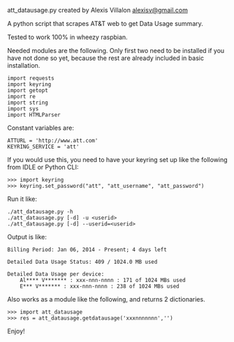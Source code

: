 att_datausage.py
created by Alexis Villalon alexisv@gmail.com

A python script that scrapes AT&T web to get Data Usage summary.

Tested to work 100% in wheezy raspbian.

Needed modules are the following.  Only first two need to be installed if you have not done so yet, because the rest are already included in basic installation.

    import requests
    import keyring
    import getopt
    import re
    import string
    import sys
    import HTMLParser

Constant variables are:

    ATTURL = 'http://www.att.com'
    KEYRING_SERVICE = 'att'

If you would use this, you need to have your keyring set up like the following from IDLE or Python CLI:

    >>> import keyring
    >>> keyring.set_password("att", "att_username", "att_password")

Run it like:

    ./att_datausage.py -h
    ./att_datausage.py [-d] -u <userid>
    ./att_datausage.py [-d] --userid=<userid>

Output is like:

    Billing Period: Jan 06, 2014 - Present; 4 days left
    
    Detailed Data Usage Status: 409 / 1024.0 MB used
    
    Detailed Data Usage per device:
        Al**** V******* : xxx-nnn-nnnn : 171 of 1024 MBs used
        E*** V******* : xxx-nnn-nnnn : 238 of 1024 MBs used

Also works as a module like the following, and returns 2 dictionaries.

    >>> import att_datausage
    >>> res = att_datausage.getdatausage('xxxnnnnnnn','')

Enjoy!
